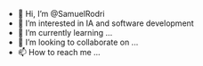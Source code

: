 - 👋 Hi, I’m @SamuelRodri
- 👀 I’m interested in IA and software development
- 🌱 I’m currently learning ...
- 💞️ I’m looking to collaborate on ...
- 📫 How to reach me ...

<!---
SamuelRodri/SamuelRodri is a ✨ special ✨ repository because its `README.md` (this file) appears on your GitHub profile.
You can click the Preview link to take a look at your changes.
--->
